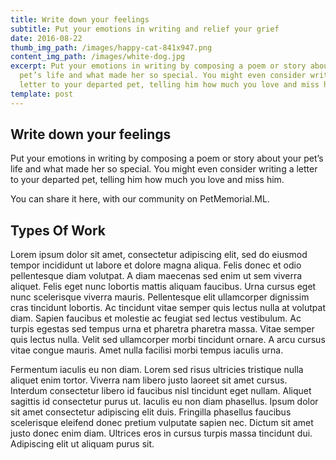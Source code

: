 ```yaml
---
title: Write down your feelings
subtitle: Put your emotions in writing and relief your grief
date: 2016-08-22
thumb_img_path: /images/happy-cat-841x947.png
content_img_path: /images/white-dog.jpg
excerpt: Put your emotions in writing by composing a poem or story about your
  pet’s life and what made her so special. You might even consider writing a
  letter to your departed pet, telling him how much you love and miss him.
template: post
---
```

## Write down your feelings

Put your emotions in writing by composing a poem or story about your pet’s life and what made her so special. You might even consider writing a letter to your departed pet, telling him how much you love and miss him.

You can share it here, with our community on PetMemorial.ML.

## Types Of Work

Lorem ipsum dolor sit amet, consectetur adipiscing elit, sed do eiusmod tempor incididunt ut labore et dolore magna aliqua. Felis donec et odio pellentesque diam volutpat. A diam maecenas sed enim ut sem viverra aliquet. Felis eget nunc lobortis mattis aliquam faucibus. Urna cursus eget nunc scelerisque viverra mauris. Pellentesque elit ullamcorper dignissim cras tincidunt lobortis. Ac tincidunt vitae semper quis lectus nulla at volutpat diam. Sapien faucibus et molestie ac feugiat sed lectus vestibulum. Ac turpis egestas sed tempus urna et pharetra pharetra massa. Vitae semper quis lectus nulla. Velit sed ullamcorper morbi tincidunt ornare. A arcu cursus vitae congue mauris. Amet nulla facilisi morbi tempus iaculis urna.

Fermentum iaculis eu non diam. Lorem sed risus ultricies tristique nulla aliquet enim tortor. Viverra nam libero justo laoreet sit amet cursus. Interdum consectetur libero id faucibus nisl tincidunt eget nullam. Aliquet sagittis id consectetur purus ut. Iaculis eu non diam phasellus. Ipsum dolor sit amet consectetur adipiscing elit duis. Fringilla phasellus faucibus scelerisque eleifend donec pretium vulputate sapien nec. Dictum sit amet justo donec enim diam. Ultrices eros in cursus turpis massa tincidunt dui. Adipiscing elit ut aliquam purus sit.